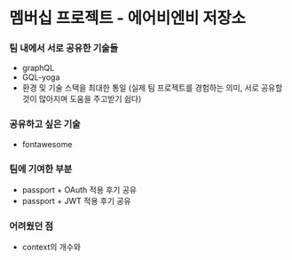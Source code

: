 # 멤버십 프로젝트 - 에어비엔비 저장소

### 팀 내에서 서로 공유한 기술들
- graphQL
- GQL-yoga
- 환경 및 기술 스택을 최대한 통일 (실제 팀 프로젝트를 경험하는 의미, 서로 공유할 것이 많아지며 도움을 주고받기 쉽다)

### 공유하고 싶은 기술
- fontawesome

### 팀에 기여한 부분
- passport + OAuth 적용 후기 공유
- passport + JWT 적용 후기 공유

### 어려웠던 점
- context의 개수와 